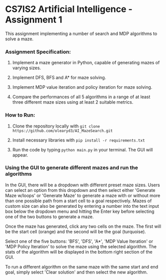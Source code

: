 # CS7IS2 Artificial Intelligence - Assignment 1 

This assignment implementing a number of search and MDP algorithms to solve a maze.


### Assignment Specification: 

1. Implement a maze generator in Python, capable of generating mazes of varying sizes.

2. Implement DFS, BFS and A* for maze solving.

3. Implement MDP value iteration and policy iteration for maze solving.

4. Compare the performances of all 5 algorithms in a range of at least three different maze sizes using at least 2 suitable metrics.
### How to Run:

1. Clone the repository locally with `git clone https://github.com/olearyd3/AI_MazeSearch.git`

2. Install necessary libraries with `pip install -r requirements.txt` 

3. Run the code by typing `python main.py` in your terminal. The GUI will appear.

### Using the GUI to generate different mazes and run the algorithms

In the GUI, there will be a dropdown with different preset maze sizes. Users can select an option from this dropdown and then select either 'Generate Maze w/loops' or 'Generate Maze' to generate a maze with or without more than one possible path from a start cell to a goal respectively. Mazes of custom size can also be generated by entering a number into the text input box below the dropdown menu and hitting the Enter key before selecting one of the two buttons to generate a maze.

Once the maze has generated, click any two cells on the maze. The first will be the start cell (orange) and the second will be the goal (turquoise).

Select one of the five buttons: 'BFS', 'DFS', 'A*', 'MDP Value Iteration' or 'MDP Policy Iteration' to solve the maze using the selected algorithm. The stats of the algorithm will be displayed in the bottom right section of the GUI. 

To run a different algorithm on the same maze with the same start and end goal, simply select 'Clear solution' and then select the new algorithm.
